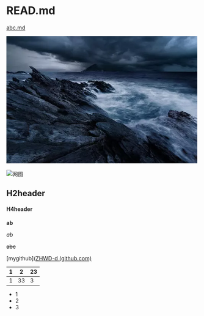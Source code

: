# READ.md

[abc.md](abc.md)

![1.jpg](1.jpg)

![网图](https://gimg2.baidu.com/image_search/src=http%3A%2F%2Fphoto.tuchong.com%2F395318%2Ff%2F7515321.jpg&refer=http%3A%2F%2Fphoto.tuchong.com&app=2002&size=f9999,10000&q=a80&n=0&g=0n&fmt=jpeg?sec=1622215473&t=e0fc7051508e894cafcf7b7fafaea215)

## H2header

#### H4header

**ab**

*ab*

~~abc~~

[mygithub]([ZHWD-d (github.com)](https://github.com/ZHWD-d)

| 1    | 2    | 23   |
| ---- | ---- | ---- |
| 1    | 33   | 3    |

- 1
- 2
- 3

